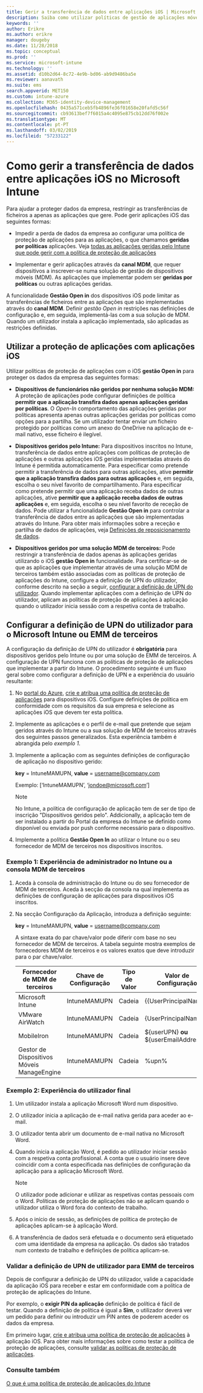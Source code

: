 ```yaml
---
title: Gerir a transferência de dados entre aplicações iOS | Microsoft Intune
description: Saiba como utilizar políticas de gestão de aplicações móveis no Microsoft Intune para gerir as transferências de dados entre aplicações.
keywords: ''
author: Erikre
ms.author: erikre
manager: dougeby
ms.date: 11/28/2018
ms.topic: conceptual
ms.prod: ''
ms.service: microsoft-intune
ms.technology: ''
ms.assetid: d10b2d64-8c72-4e9b-bd06-ab9d9486ba5e
ms.reviewer: aanavath
ms.suite: ems
search.appverid: MET150
ms.custom: intune-azure
ms.collection: M365-identity-device-management
ms.openlocfilehash: 0435a571ceb5fb4896fe36f01658e20fafd5c56f
ms.sourcegitcommit: cb93613bef7f6015a4c4095e875cb12dd76f002e
ms.translationtype: MT
ms.contentlocale: pt-PT
ms.lasthandoff: 03/02/2019
ms.locfileid: "57233122"
---
```

# <a name="how-to-manage-data-transfer-between-ios-apps-in-microsoft-intune"></a>Como gerir a transferência de dados entre aplicações iOS no Microsoft Intune

Para ajudar a proteger dados da empresa, restringir as transferências de ficheiros a apenas as aplicações que gere. Pode gerir aplicações iOS das seguintes formas:

-   Impedir a perda de dados da empresa ao configurar uma política de proteção de aplicações para as aplicações, o que chamamos **geridas por políticas** aplicações. Veja [todas as aplicações geridas pelo Intune que pode gerir com a política de proteção de aplicações](https://www.microsoft.com/cloud-platform/microsoft-intune-apps)

-   Implementar e gerir aplicações através da **canal MDM**, que requer dispositivos a inscrever-se numa solução de gestão de dispositivos móveis (MDM). As aplicações que implementar podem ser **geridas por políticas** ou outras aplicações geridas.

A funcionalidade **Gestão Open in** dos dispositivos iOS pode limitar as transferências de ficheiros entre as aplicações que são implementadas através do **canal MDM**. Definir *gestão Open in* restrições nas definições de configuração e, em seguida, implementá-las com a sua solução de MDM.  Quando um utilizador instala a aplicação implementada, são aplicadas as restrições definidas.

##  <a name="use-app-protection-with-ios-apps"></a>Utilizar a proteção de aplicações com aplicações iOS
Utilizar políticas de proteção de aplicações com o iOS **gestão Open in** para proteger os dados da empresa das seguintes formas:

-   **Dispositivos de funcionários não geridos por nenhuma solução MDM:** A proteção de aplicações pode configurar definições de política **permitir que a aplicação transfira dados apenas aplicações geridas por políticas**. O *Open-In* comportamento das aplicações geridas por políticas apresenta apenas outras aplicações geridas por políticas como opções para a partilha. Se um utilizador tentar enviar um ficheiro protegido por políticas como um anexo do OneDrive na aplicação de e-mail nativo, esse ficheiro é ilegível.

-   **Dispositivos geridos pelo Intune:** Para dispositivos inscritos no Intune, transferência de dados entre aplicações com políticas de proteção de aplicações e outras aplicações iOS geridas implementadas através do Intune é permitida automaticamente. Para especificar como pretende permitir a transferência de dados para outras aplicações, ative **permitir que a aplicação transfira dados para outras aplicações** e, em seguida, escolha o seu nível favorito de compartilhamento. Para especificar como pretende permitir que uma aplicação receba dados de outras aplicações, ative **permitir que a aplicação receba dados de outras aplicações** e, em seguida, escolha o seu nível favorito de receção de dados. Pode utilizar a funcionalidade **Gestão Open in** para controlar a transferência de dados entre as aplicações que são implementadas através do Intune. Para obter mais informações sobre a receção e partilha de dados de aplicações, veja [Definições de reposicionamento de dados](app-protection-policy-settings-ios.md#data-protection).   

-   **Dispositivos geridos por uma solução MDM de terceiros:** Pode restringir a transferência de dados apenas às aplicações geridas utilizando o iOS **gestão Open in** funcionalidade.
Para certificar-se de que as aplicações que implementar através de uma solução MDM de terceiros também estão associadas com as políticas de proteção de aplicações do Intune, configure a definição de UPN do utilizador, conforme descrito na seção a seguir, [configurar a definição de UPN do utilizador](#configure-user-upn-setting-for-microsoft-intune-or-third-party-emm). Quando implementar aplicações com a definição de UPN do utilizador, aplicam as políticas de proteção de aplicações à aplicação quando o utilizador inicia sessão com a respetiva conta de trabalho.

## <a name="configure-user-upn-setting-for-microsoft-intune-or-third-party-emm"></a>Configurar a definição de UPN do utilizador para o Microsoft Intune ou EMM de terceiros
A configuração da definição de UPN do utilizador é **obrigatória** para dispositivos geridos pelo Intune ou por uma solução de EMM de terceiros. A configuração de UPN funciona com as políticas de proteção de aplicações que implementar a partir do Intune. O procedimento seguinte é um fluxo geral sobre como configurar a definição de UPN e a experiência do usuário resultante:

1.  No [portal do Azure](https://portal.azure.com), [crie e atribua uma política de proteção de aplicações](app-protection-policies.md) para dispositivos iOS. Configure definições de política em conformidade com os requisitos da sua empresa e selecione as aplicações iOS que devem ter esta política.

2.  Implemente as aplicações e o perfil de e-mail que pretende que sejam geridos através do Intune ou a sua solução de MDM de terceiros através dos seguintes passos generalizados. Esta experiência também é abrangida pelo *exemplo 1*.

3.  Implemente a aplicação com as seguintes definições de configuração de aplicação no dispositivo gerido:

      **key** = IntuneMAMUPN, **value** = <username@company.com>

      Exemplo: [‘IntuneMAMUPN’, ‘jondoe@microsoft.com’]
      
       > [!NOTE]
       > No Intune, a política de configuração de aplicação tem de ser de tipo de inscrição "Dispositivos geridos pelo".
       > Addicionally, a aplicação tem de ser instalado a partir do Portal da empresa do Intune se definido como disponível ou enviada por push conforme necessário para o dispositivo. 

4.  Implemente a política **Gestão Open In** ao utilizar o Intune ou o seu fornecedor de MDM de terceiros nos dispositivos inscritos.


### <a name="example-1-admin-experience-in-intune-or-third-party-mdm-console"></a>Exemplo 1: Experiência de administrador no Intune ou a consola MDM de terceiros

1. Aceda à consola de administração do Intune ou do seu fornecedor de MDM de terceiros. Aceda à secção da consola na qual implementa as definições de configuração de aplicações para dispositivos iOS inscritos.

2. Na secção Configuração da Aplicação, introduza a definição seguinte:

   **key** = IntuneMAMUPN, **value** = <username@company.com>

   A sintaxe exata do par chave/valor pode diferir com base no seu fornecedor de MDM de terceiros. A tabela seguinte mostra exemplos de fornecedores MDM de terceiros e os valores exatos que deve introduzir para o par chave/valor.

   |Fornecedor de MDM de terceiros| Chave de Configuração | Tipo de Valor | Valor de Configuração|
   | ------- | ---- | ---- | ---- |
   |Microsoft Intune| IntuneMAMUPN | Cadeia | {{UserPrincipalName}}|
   |VMware AirWatch| IntuneMAMUPN | Cadeia | {UserPrincipalName}|
   |MobileIron | IntuneMAMUPN | Cadeia | ${userUPN} **ou** ${userEmailAddress} |
   |Gestor de Dispositivos Móveis ManageEngine | IntuneMAMUPN | Cadeia | %upn% |


### <a name="example-2-end-user-experience"></a>Exemplo 2: Experiência do utilizador final

1.  Um utilizador instala a aplicação Microsoft Word num dispositivo.

2.  O utilizador inicia a aplicação de e-mail nativa gerida para aceder ao e-mail.

3.  O utilizador tenta abrir um documento de e-mail nativa no Microsoft Word.

4.  Quando inicia a aplicação Word, é pedido ao utilizador iniciar sessão com a respetiva conta profissional. A conta que o usuário insere deve coincidir com a conta especificada nas definições de configuração da aplicação para a aplicação Microsoft Word.

    > [!NOTE]
    > O utilizador pode adicionar e utilizar as respetivas contas pessoais com o Word. Políticas de proteção de aplicações não se aplicam quando o utilizador utiliza o Word fora do contexto de trabalho. 

5.  Após o início de sessão, as definições de política de proteção de aplicações aplicam-se à aplicação Word.

6.  A transferência de dados será efetuada e o documento será etiquetado com uma identidade da empresa na aplicação.  Os dados são tratados num contexto de trabalho e definições de política aplicam-se. 

### <a name="validate-user-upn-setting-for-third-party-emm"></a>Validar a definição de UPN de utilizador para EMM de terceiros

Depois de configurar a definição de UPN do utilizador, valide a capacidade da aplicação iOS para receber e estar em conformidade com a política de proteção de aplicações do Intune.

Por exemplo, o **exigir PIN da aplicação** definição de política é fácil de testar. Quando a definição de política é igual a **Sim**, o utilizador deverá ver um pedido para definir ou introduzir um PIN antes de poderem aceder os dados da empresa.

Em primeiro lugar, [crie e atribua uma política de proteção de aplicações](app-protection-policies.md) à aplicação iOS. Para obter mais informações sobre como testar a política de proteção de aplicações, consulte [validar as políticas de proteção de aplicações](app-protection-policies-validate.md).


### <a name="see-also"></a>Consulte também
[O que é uma política de proteção de aplicações do Intune](app-protection-policy.md)
